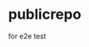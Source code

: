 # publicrepo
for e2e test






















































































































































































































































































































































































































































































































































































































































































































































































































































































































































































































































































































































































